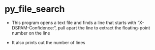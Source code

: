# py_file_search

- This program opens a text file and finds a line that starts with “X-DSPAM-Confidence:”, pull apart the line to extract the floating-point number on the line

- It also prints out the number of lines
